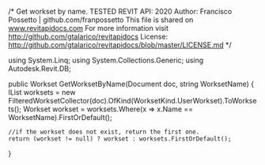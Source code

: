 /*
Get workset by name.
TESTED REVIT API: 2020
Author: Francisco Possetto | github.com/franpossetto
This file is shared on www.revitapidocs.com
For more information visit http://github.com/gtalarico/revitapidocs
License: http://github.com/gtalarico/revitapidocs/blob/master/LICENSE.md
*/

using System.Linq;
using System.Collections.Generic;
using Autodesk.Revit.DB;

public Workset GetWorksetByName(Document doc, string WorksetName)
{
    IList worksets = new FilteredWorksetCollector(doc).OfKind(WorksetKind.UserWorkset).ToWorksets();
    Workset workset = worksets.Where(x => x.Name == WorksetName).FirstOrDefault();

    //if the workset does not exist, return the first one.
    return (workset != null) ? workset : worksets.FirstOrDefault();
}
